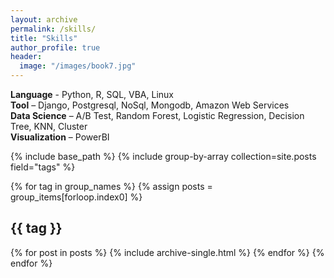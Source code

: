 ```yaml
---
layout: archive
permalink: /skills/
title: "Skills"
author_profile: true
header:
  image: "/images/book7.jpg"
---
```


**Language** - Python, R, SQL, VBA, Linux <br/>
**Tool** – Django, Postgresql, NoSql, Mongodb, Amazon Web Services<br/>
**Data Science** – A/B Test, Random Forest, Logistic Regression, Decision Tree, KNN, Cluster<br/>
**Visualization** – PowerBI<br/>

{% include base_path %}
{% include group-by-array collection=site.posts field="tags" %}

{% for tag in group_names %}
  {% assign posts = group_items[forloop.index0] %}
  <h2 id="{{ tag | slugify }}" class="archive__subtitle">{{ tag }}</h2>
  {% for post in posts %}
    {% include archive-single.html %}
  {% endfor %}
{% endfor %}
